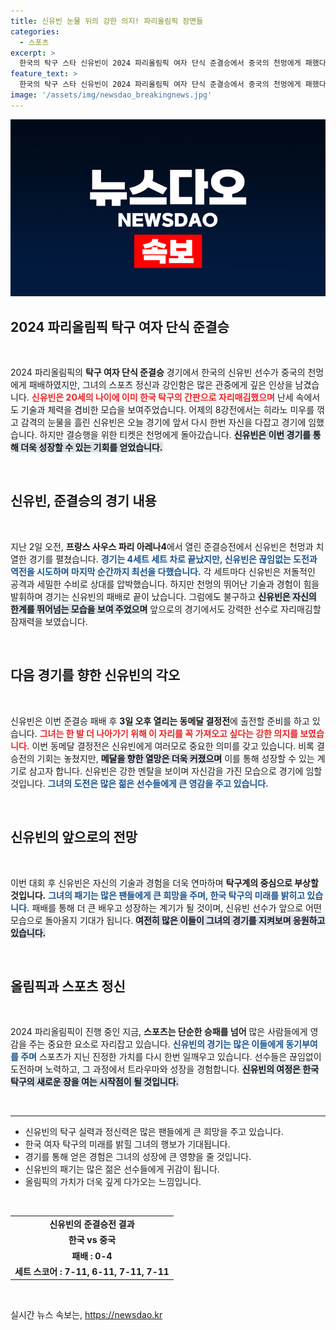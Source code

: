 ```yaml
---
title: 신유빈 눈물 뒤의 강한 의지! 파리올림픽 장면들
categories:
  - 스포츠
excerpt: >
  한국의 탁구 스타 신유빈이 2024 파리올림픽 여자 단식 준결승에서 중국의 천멍에게 패했다. 그러나 눈물은 없었다! 동메달을 향한 그녀의 도전은 계속된다. 신유빈의 올림픽 여정, 지금 확인해보세요!
feature_text: >
  한국의 탁구 스타 신유빈이 2024 파리올림픽 여자 단식 준결승에서 중국의 천멍에게 패했다. 그러나 눈물은 없었다! 동메달을 향한 그녀의 도전은 계속된다. 신유빈의 올림픽 여정, 지금 확인해보세요!
image: '/assets/img/newsdao_breakingnews.jpg'
---
```


<p><img src="/assets/img/newsdao_breakingnews.jpg" alt="implanttips 속보" /></p>

<h2 data-ke-size="size26">2024 파리올림픽 탁구 여자 단식 준결승</h2>

<p data-ke-size="size16">&nbsp;</p>

<p>2024 파리올림픽의 <b>탁구 여자 단식 준결승</b> 경기에서 한국의 신유빈 선수가 중국의 천멍에게 패배하였지만, 그녀의 스포츠 정신과 강인함은 많은 관중에게 깊은 인상을 남겼습니다. <b><span style="color: #ee2323;">신유빈은 20세의 나이에 이미 한국 탁구의 간판으로 자리매김했으며</span></b> 난세 속에서도 기술과 체력을 겸비한 모습을 보여주었습니다. 어제의 8강전에서는 히라노 미우를 꺾고 감격의 눈물을 흘린 신유빈은 오늘 경기에 앞서 다시 한번 자신을 다잡고 경기에 임했습니다. 하지만 결승행을 위한 티켓은 천멍에게 돌아갔습니다. <b><span style="background-color: #21538527;">신유빈은 이번 경기를 통해 더욱 성장할 수 있는 기회를 얻었습니다.</span></b></p>

<p data-ke-size="size16">&nbsp;</p>

<h2 data-ke-size="size26">신유빈, 준결승의 경기 내용</h2>

<p data-ke-size="size16">&nbsp;</p>

<p>지난 2일 오전, <b>프랑스 사우스 파리 아레나4</b>에서 열린 준결승전에서 신유빈은 천멍과 치열한 경기를 펼쳤습니다. <b><span style="color: #1a5490;">경기는 4세트 세트 차로 끝났지만, 신유빈은 끊임없는 도전과 역전을 시도하며 마지막 순간까지 최선을 다했습니다.</span></b> 각 세트마다 신유빈은 저돌적인 공격과 세밀한 수비로 상대를 압박했습니다. 하지만 천멍의 뛰어난 기술과 경험이 힘을 발휘하며 경기는 신유빈의 패배로 끝이 났습니다. 그럼에도 불구하고 <b><span style="background-color: #21538527;">신유빈은 자신의 한계를 뛰어넘는 모습을 보여 주었으며</span></b> 앞으로의 경기에서도 강력한 선수로 자리매김할 잠재력을 보였습니다.</p>

<p data-ke-size="size16">&nbsp;</p>

<h2 data-ke-size="size26">다음 경기를 향한 신유빈의 각오</h2>

<p data-ke-size="size16">&nbsp;</p>

<p>신유빈은 이번 준결승 패배 후 <b>3일 오후 열리는 동메달 결정전</b>에 출전할 준비를 하고 있습니다. <b><span style="color: #ee2323;">그녀는 한 발 더 나아가기 위해 이 자리를 꼭 가져오고 싶다는 강한 의지를 보였습니다.</span></b> 이번 동메달 결정전은 신유빈에게 여러모로 중요한 의미를 갖고 있습니다. 비록 결승전의 기회는 놓쳤지만, <b><span style="background-color: #21538527;">메달을 향한 열망은 더욱 커졌으며</span></b> 이를 통해 성장할 수 있는 계기로 삼고자 합니다. 신유빈은 강한 멘탈을 보이며 자신감을 가진 모습으로 경기에 임할 것입니다. <b><span style="color: #1a5490;">그녀의 도전은 많은 젊은 선수들에게 큰 영감을 주고 있습니다.</span></b></p>

<p data-ke-size="size16">&nbsp;</p>

<h2 data-ke-size="size26">신유빈의 앞으로의 전망</h2>

<p data-ke-size="size16">&nbsp;</p>

<p>이번 대회 후 신유빈은 자신의 기술과 경험을 더욱 연마하며 <b>탁구계의 중심으로 부상할 것입니다.</b> <b><span style="color: #1a5490;">그녀의 패기는 많은 팬들에게 큰 희망을 주며, 한국 탁구의 미래를 밝히고 있습니다.</span></b> 패배를 통해 더 큰 배우고 성장하는 계기가 될 것이며, 신유빈 선수가 앞으로 어떤 모습으로 돌아올지 기대가 됩니다. <b><span style="background-color: #21538527;">여전히 많은 이들이 그녀의 경기를 지켜보며 응원하고 있습니다.</span></b></p>

<p data-ke-size="size16">&nbsp;</p>

<h2 data-ke-size="size26">올림픽과 스포츠 정신</h2>

<p data-ke-size="size16">&nbsp;</p>

<p>2024 파리올림픽이 진행 중인 지금, <b>스포츠는 단순한 승패를 넘어</b> 많은 사람들에게 영감을 주는 중요한 요소로 자리잡고 있습니다. <b><span style="color: #1a5490;">신유빈의 경기는 많은 이들에게 동기부여를 주며</span></b> 스포츠가 지닌 진정한 가치를 다시 한번 일깨우고 있습니다. 선수들은 끊임없이 도전하며 노력하고, 그 과정에서 트라우마와 성장을 경험합니다. <b><span style="background-color: #21538527;">신유빈의 여정은 한국 탁구의 새로운 장을 여는 시작점이 될 것입니다.</span></b></p>

<p data-ke-size="size16">&nbsp;</p>

<hr>

<ul>
<li>신유빈의 탁구 실력과 정신력은 많은 팬들에게 큰 희망을 주고 있습니다.</li>
<li>한국 여자 탁구의 미래를 밝힐 그녀의 행보가 기대됩니다.</li>
<li>경기를 통해 얻은 경험은 그녀의 성장에 큰 영향을 줄 것입니다.</li>
<li>신유빈의 패기는 많은 젊은 선수들에게 귀감이 됩니다.</li>
<li>올림픽의 가치가 더욱 깊게 다가오는 느낌입니다.</li>
</ul>

<p data-ke-size="size16">&nbsp;</p>

<table>
<tr>
<td style="text-align: center; height: 17px;"><b> 신유빈의 준결승전 결과 </b></td>
</tr>
<tr>
<td style="text-align: center; height: 17px;"><b> 한국 vs 중국 </b></td>
</tr>
<tr>
<td style="text-align: center; height: 17px;"><b> 패배 : 0-4 </b></td>
</tr>
<tr>
<td style="text-align: center; height: 17px;"><b> 세트 스코어 : 7-11, 6-11, 7-11, 7-11 </b></td>
</tr>
</table>

<p data-ke-size="size16">&nbsp;</p>
실시간 뉴스 속보는, <a href="https://newsdao.kr" rel="dofollow">https://newsdao.kr</a>


